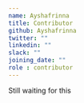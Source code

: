 ```yaml
---
name: Ayshafrinna
title: Contributor
github: Ayshafrinna
twitter: ""
linkedin: ""
slack: ""
joining_date: ""
role : contributor
---
```


Still waiting for this
